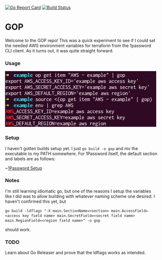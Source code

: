 [![Go Report Card](https://goreportcard.com/badge/github.com/ckhrysze/gop)](https://goreportcard.com/report/github.com/ckhrysze/gop)
[![Build Status](https://travis-ci.org/ckhrysze/gop.svg?branch=master)](https://travis-ci.org/ckhrysze/gop)

# GOP

Welcome to the GOP repo! This was a quick experiment to see if I could set the needed AWS environment variables for terraform from the 1password CLI client. As it turns out, it was quite straight forward.

### Usage

![Usage Example](usage.png)

### Setup

I haven't gotten builds setup yet. I just `go build -o gop` and mv the executable to my PATH somewhere. For 1Password itself, the default section and labels are as follows:

~[1Password Setup](setup.png)

### Notes

I'm still learning idiomatic go, but one of the reasons I setup the variables like I did was to allow building with whatever naming scheme one desired. I haven't confirmed this yet, but

```
go build -ldflags "-X main.SectionName=<section> main.AccessField=<access key field name> main.SecretField=<secret field name> main.RegionField=<region field name>" -o gop
```

should work.

### TODO

Learn about Go Releaser and prove that the ldflags works as intended.